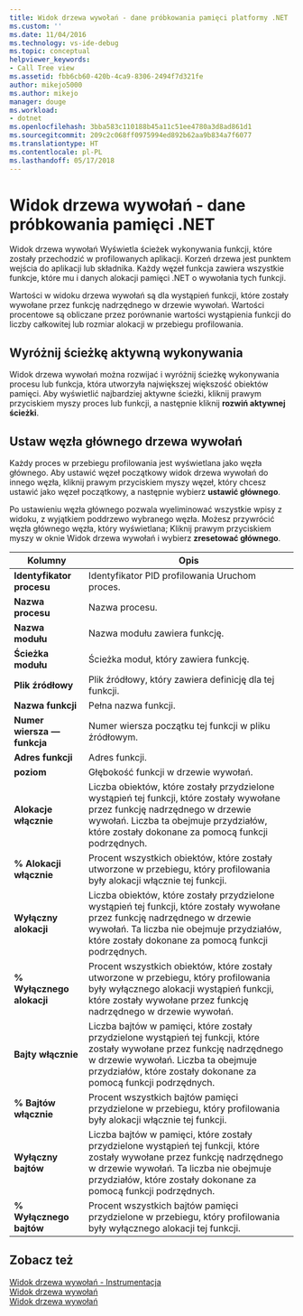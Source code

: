 ```yaml
---
title: Widok drzewa wywołań - dane próbkowania pamięci platformy .NET | Dokumentacja firmy Microsoft
ms.custom: ''
ms.date: 11/04/2016
ms.technology: vs-ide-debug
ms.topic: conceptual
helpviewer_keywords:
- Call Tree view
ms.assetid: fbb6cb60-420b-4ca9-8306-2494f7d321fe
author: mikejo5000
ms.author: mikejo
manager: douge
ms.workload:
- dotnet
ms.openlocfilehash: 3bba583c110188b45a11c51ee4780a3d8ad861d1
ms.sourcegitcommit: 209c2c068ff0975994ed892b62aa9b834a7f6077
ms.translationtype: HT
ms.contentlocale: pl-PL
ms.lasthandoff: 05/17/2018
---
```

# <a name="call-tree-view---net-memory-sampling-data"></a>Widok drzewa wywołań - dane próbkowania pamięci .NET
Widok drzewa wywołań Wyświetla ścieżek wykonywania funkcji, które zostały przechodzić w profilowanych aplikacji. Korzeń drzewa jest punktem wejścia do aplikacji lub składnika. Każdy węzeł funkcja zawiera wszystkie funkcje, które mu i danych alokacji pamięci .NET o wywołania tych funkcji.  
  
 Wartości w widoku drzewa wywołań są dla wystąpień funkcji, które zostały wywołane przez funkcję nadrzędnego w drzewie wywołań. Wartości procentowe są obliczane przez porównanie wartości wystąpienia funkcji do liczby całkowitej lub rozmiar alokacji w przebiegu profilowania.  
  
## <a name="highlight-the-execution-hot-path"></a>Wyróżnij ścieżkę aktywną wykonywania  
 Widok drzewa wywołań można rozwijać i wyróżnij ścieżkę wykonywania procesu lub funkcja, która utworzyła największej większość obiektów pamięci. Aby wyświetlić najbardziej aktywne ścieżki, kliknij prawym przyciskiem myszy proces lub funkcji, a następnie kliknij **rozwiń aktywnej ścieżki**.  
  
## <a name="set-the-call-tree-root-node"></a>Ustaw węzła głównego drzewa wywołań  
 Każdy proces w przebiegu profilowania jest wyświetlana jako węzła głównego. Aby ustawić węzeł początkowy widok drzewa wywołań do innego węzła, kliknij prawym przyciskiem myszy węzeł, który chcesz ustawić jako węzeł początkowy, a następnie wybierz **ustawić głównego**.  
  
 Po ustawieniu węzła głównego pozwala wyeliminować wszystkie wpisy z widoku, z wyjątkiem poddrzewo wybranego węzła. Możesz przywrócić węzła głównego węzła, który wyświetlana; Kliknij prawym przyciskiem myszy w oknie Widok drzewa wywołań i wybierz **zresetować głównego**.  
  
|Kolumny|Opis|  
|------------|-----------------|  
|**Identyfikator procesu**|Identyfikator PID profilowania Uruchom proces.|  
|**Nazwa procesu**|Nazwa procesu.|  
|**Nazwa modułu**|Nazwa modułu zawiera funkcję.|  
|**Ścieżka modułu**|Ścieżka moduł, który zawiera funkcję.|  
|**Plik źródłowy**|Plik źródłowy, który zawiera definicję dla tej funkcji.|  
|**Nazwa funkcji**|Pełna nazwa funkcji.|  
|**Numer wiersza — funkcja**|Numer wiersza początku tej funkcji w pliku źródłowym.|  
|**Adres funkcji**|Adres funkcji.|  
|**poziom**|Głębokość funkcji w drzewie wywołań.|  
|**Alokacje włącznie**|Liczba obiektów, które zostały przydzielone wystąpień tej funkcji, które zostały wywołane przez funkcję nadrzędnego w drzewie wywołań. Liczba ta obejmuje przydziałów, które zostały dokonane za pomocą funkcji podrzędnych.|  
|**% Alokacji włącznie**|Procent wszystkich obiektów, które zostały utworzone w przebiegu, który profilowania były alokacji włącznie tej funkcji.|  
|**Wyłączny alokacji**|Liczba obiektów, które zostały przydzielone wystąpień tej funkcji, które zostały wywołane przez funkcję nadrzędnego w drzewie wywołań. Ta liczba nie obejmuje przydziałów, które zostały dokonane za pomocą funkcji podrzędnych.|  
|**% Wyłącznego alokacji**|Procent wszystkich obiektów, które zostały utworzone w przebiegu, który profilowania były wyłącznego alokacji wystąpień funkcji, które zostały wywołane przez funkcję nadrzędnego w drzewie wywołań.|  
|**Bajty włącznie**|Liczba bajtów w pamięci, które zostały przydzielone wystąpień tej funkcji, które zostały wywołane przez funkcję nadrzędnego w drzewie wywołań. Liczba ta obejmuje przydziałów, które zostały dokonane za pomocą funkcji podrzędnych.|  
|**% Bajtów włącznie**|Procent wszystkich bajtów pamięci przydzielone w przebiegu, który profilowania były alokacji włącznie tej funkcji.|  
|**Wyłączny bajtów**|Liczba bajtów w pamięci, które zostały przydzielone wystąpień tej funkcji, które zostały wywołane przez funkcję nadrzędnego w drzewie wywołań. Ta liczba nie obejmuje przydziałów, które zostały dokonane za pomocą funkcji podrzędnych.|  
|**% Wyłącznego bajtów**|Procent wszystkich bajtów pamięci przydzielone w przebiegu, który profilowania były wyłącznego alokacji tej funkcji.|  
  
## <a name="see-also"></a>Zobacz też  
 [Widok drzewa wywołań - Instrumentacja](../profiling/call-tree-view-dotnet-memory-instrumentation-data.md)   
 [Widok drzewa wywołań](../profiling/call-tree-view-sampling-data.md)   
 [Widok drzewa wywołań](../profiling/call-tree-view-instrumentation-data.md)